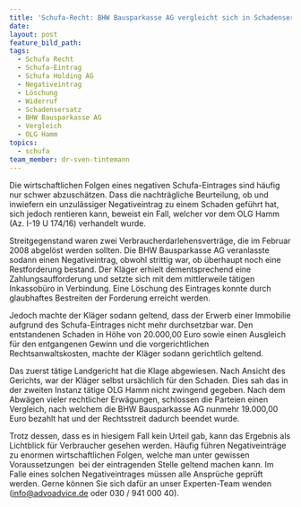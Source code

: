 ```yaml
---
title: 'Schufa-Recht: BHW Bausparkasse AG vergleicht sich in Schadensersatzprozess nach Negativeintrag'
date:
layout: post
feature_bild_path:
tags:
  - Schufa Recht
  - Schufa-Eintrag
  - Schufa Holding AG
  - Negativeintrag
  - Löschung
  - Widerruf
  - Schadensersatz
  - BHW Bausparkasse AG
  - Vergleich
  - OLG Hamm
topics:
  - schufa
team_member: dr-sven-tintemann
---
```



Die wirtschaftlichen Folgen eines negativen Schufa-Eintrages sind h&auml;ufig nur schwer abzusch&auml;tzen. Dass die nachtr&auml;gliche Beurteilung, ob und inwiefern ein unzul&auml;ssiger Negativeintrag zu einem Schaden gef&uuml;hrt hat, sich jedoch rentieren kann, beweist ein Fall, welcher vor dem OLG Hamm (Az. I-19 U 174/16) verhandelt wurde.

Streitgegenstand waren zwei Verbraucherdarlehensvertr&auml;ge, die im Februar 2008 abgel&ouml;st werden sollten. Die BHW Bausparkasse AG veranlasste sodann einen Negativeintrag, obwohl strittig war, ob &uuml;berhaupt noch eine Restforderung bestand. Der Kl&auml;ger erhielt dementsprechend eine Zahlungsaufforderung und setzte sich mit dem mittlerweile t&auml;tigen Inkassob&uuml;ro in Verbindung. Eine L&ouml;schung des Eintrages konnte durch glaubhaftes Bestreiten der Forderung erreicht werden.

Jedoch machte der Kl&auml;ger sodann geltend, dass der Erwerb einer Immobilie aufgrund des Schufa-Eintrages nicht mehr durchsetzbar war. Den entstandenen Schaden in H&ouml;he von 20.000,00 Euro sowie einen Ausgleich f&uuml;r den entgangenen Gewinn und die vorgerichtlichen Rechtsanwaltskosten, machte der Kl&auml;ger sodann gerichtlich geltend.

Das zuerst t&auml;tige Landgericht hat die Klage abgewiesen. Nach Ansicht des Gerichts, war der Kl&auml;ger selbst urs&auml;chlich f&uuml;r den Schaden. Dies sah das in der zweiten Instanz t&auml;tige OLG Hamm nicht zwingend gegeben. Nach dem Abw&auml;gen vieler rechtlicher Erw&auml;gungen, schlossen die Parteien einen Vergleich, nach welchem die BHW Bausparkasse AG nunmehr 19.000,00 Euro bezahlt hat und der Rechtsstreit dadurch beendet wurde.

Trotz dessen, dass es in hiesigem Fall kein Urteil gab, kann das Ergebnis als Lichtblick f&uuml;r Verbraucher gesehen werden. H&auml;ufig f&uuml;hren Negativeintr&auml;ge zu enormen wirtschaftlichen Folgen, welche man unter gewissen Voraussetzungen&nbsp; bei der eintragenden Stelle geltend machen kann. Im Falle eines solchen Negativeintrages m&uuml;ssen alle Anspr&uuml;che gepr&uuml;ft werden. Gerne k&ouml;nnen Sie sich daf&uuml;r an unser Experten-Team wenden ([info@advoadvice.de](mailto:info@advoadvice.de) oder 030 / 941 000 40).